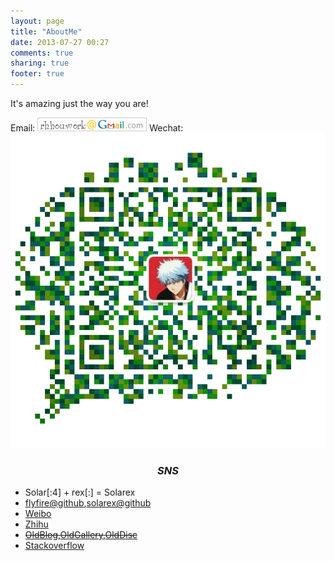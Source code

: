 ```yaml
---
layout: page
title: "AboutMe"
date: 2013-07-27 00:27
comments: true
sharing: true
footer: true
---
```

It's amazing just the way you are!


Email: <img src="/images/gmail.gif" ></img>
Wechat: <img src="/images/wechat.png"/>


<center><h3><em>SNS</em></h3></center>

+ Solar[:4] + rex[:] = Solarex
+ [flyfire@github](https://github.com/flyfire),[solarex@github](https://github.com/solarex)
+ [Weibo](http://weibo.com/Solarex)
+ [Zhihu](http://www.zhihu.com/people/solarex/)
+ <strike> [OldBlog](https://flyfire-blog.appspot.com/),[OldGallery](https://flyfire-img.appspot.com/),[OldDisc](https://flyfire-disc.appspot.com/) </strike>
+ [Stackoverflow](https://stackoverflow.com/users/2573305/user2573305)

